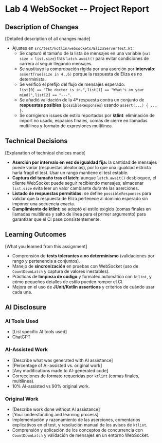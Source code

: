 # Lab 4 WebSocket -- Project Report

## Description of Changes

[Detailed description of all changes made]

- Ajustes en `src/test/kotlin/websockets/ElizaServerTest.kt`:
  - Se capturó el tamaño de la lista de mensajes en una variable (`val size = list.size`) tras `latch.await()` para evitar condiciones de carrera al seguir llegando mensajes.
  - Se sustituyó la comprobación rígida por una aserción por **intervalo**: `assertTrue(size in 4..6)` porque la respuesta de Eliza es no determinista.
  - Se verificó el prefijo del flujo de mensajes esperado:  
    `list[0] == "The doctor is in."`, `list[1] == "What's on your mind?"`, `list[2] == "---"`.
  - Se añadió validación de la 4ª respuesta contra un conjunto de **respuestas posibles** (`possibleResponses`) usando `assert(...) { ... }`.
  - Se corrigieron issues de estilo reportados por **ktlint**: eliminación de import no usado, espacios finales, comas de cierre en llamadas multilínea y formato de expresiones multilínea.

## Technical Decisions

[Explanation of technical choices made]

- **Aserción por intervalo en vez de igualdad fija:** la cantidad de mensajes puede variar (respuestas aleatorias), por lo que una igualdad estricta haría frágil el test. Usar un rango mantiene el test estable.
- **Captura del tamaño tras el latch:** aunque `latch.await()` desbloquee, el cliente WebSocket puede seguir recibiendo mensajes; almacenar `list.size` evita leer un valor cambiante durante las aserciones.
- **Listado de respuestas permitidas:** se define `possibleResponses` para validar que la respuesta de Eliza pertenece al dominio esperado sin imponer una secuencia exacta.
- **Cumplimiento de ktlint:** se adoptó el estilo exigido (comas finales en llamadas multilínea y salto de línea para el primer argumento) para garantizar que el CI pase consistentemente.

## Learning Outcomes

[What you learned from this assignment]

- Comprensión de **tests tolerantes a no determinismo** (validaciones por rango y pertenencia a conjuntos).
- Manejo de **sincronización** en pruebas con WebSocket (uso de `CountDownLatch` y captura de valores inestables).
- Prácticas de **limpieza de código** y formateo automático con `ktlint`, y cómo pequeños detalles de estilo pueden romper el CI.
- Mejora en el uso de **JUnit/Kotlin assertions** y criterios de cuándo usar cada una.

## AI Disclosure

### AI Tools Used

- [List specific AI tools used]
- ChatGPT

### AI-Assisted Work

- [Describe what was generated with AI assistance]
- [Percentage of AI-assisted vs. original work]
- [Any modifications made to AI-generated code]
- Correcciones de formato requeridas por `ktlint` (comas finales, multilínea).
- 10% AI-assisted vs 90% original work.

### Original Work

- [Describe work done without AI assistance]
- [Your understanding and learning process]
- Implementación y razonamiento de las aserciones, comentarios explicativos en el test, y resolución manual de los avisos de `ktlint`.
- Comprensión y aplicación de los conceptos de concurrencia con `CountDownLatch` y validación de mensajes en un entorno WebSocket.
